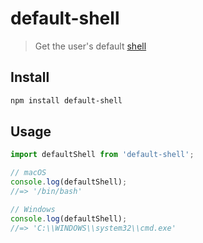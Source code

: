 # default-shell

> Get the user's default [shell](https://en.wikipedia.org/wiki/Shell_(computing))

## Install

```sh
npm install default-shell
```

## Usage

```js
import defaultShell from 'default-shell';

// macOS
console.log(defaultShell);
//=> '/bin/bash'

// Windows
console.log(defaultShell);
//=> 'C:\\WINDOWS\\system32\\cmd.exe'
```
